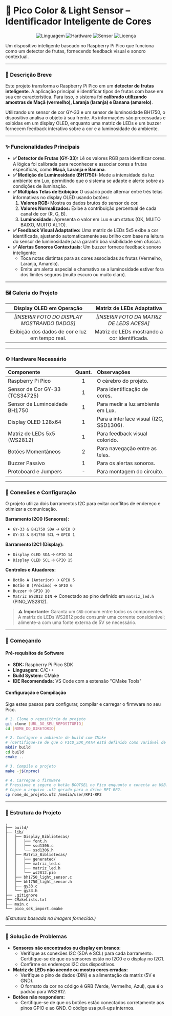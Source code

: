# 🚀 Pico Color & Light Sensor – Identificador Inteligente de Cores

<div align="center">

![Linguagem](https://img.shields.io/badge/Linguagem-C%2FC%2B%2B-blue?style=for-the-badge)
![Hardware](https://img.shields.io/badge/Hardware-Raspberry%20Pi%20Pico-E01244?style=for-the-badge)
![Sensor](https://img.shields.io/badge/Sensor-GY--33%20%26%20BH1750-555555?style=for-the-badge)
![Licença](https://img.shields.io/badge/Licen%C3%A7a-MIT-yellow?style=for-the-badge)

</div>

Um dispositivo inteligente baseado no Raspberry Pi Pico que funciona como um detector de frutas, fornecendo feedback visual e sonoro contextual.

---

### 📝 Descrição Breve

Este projeto transforma o Raspberry Pi Pico em um **detector de frutas inteligente**. A aplicação principal é identificar tipos de frutas com base em sua cor característica. Para isso, o sistema foi **calibrado utilizando amostras de Maçã (vermelho), Laranja (laranja) e Banana (amarelo)**.

Utilizando um sensor de cor GY-33 e um sensor de luminosidade BH1750, o dispositivo analisa o objeto à sua frente. As informações são processadas e exibidas em um display OLED, enquanto uma matriz de LEDs e um buzzer fornecem feedback interativo sobre a cor e a luminosidade do ambiente.

---

### ✨ Funcionalidades Principais

-   **✅ Detector de Frutas (GY-33):** Lê os valores RGB para identificar cores. A lógica foi calibrada para reconhecer e associar cores a frutas específicas, como **Maçã, Laranja e Banana**.
-   **✅ Medição de Luminosidade (BH1750):** Mede a intensidade da luz ambiente em Lux, permitindo que o sistema se adapte e alerte sobre as condições de iluminação.
-   **✅ Múltiplas Telas de Exibição:** O usuário pode alternar entre três telas informativas no display OLED usando botões:
    1.  **Valores RGB:** Mostra os dados brutos do sensor de cor.
    2.  **Valores Normalizados:** Exibe a contribuição percentual de cada canal de cor (R, G, B).
    3.  **Luminosidade:** Apresenta o valor em Lux e um status (OK, MUITO BAIXO, MUITO ALTO).
-   **✅ Feedback Visual Adaptativo:** Uma matriz de LEDs 5x5 exibe a cor identificada, ajustando automaticamente seu brilho com base na leitura do sensor de luminosidade para garantir boa visibilidade sem ofuscar.
-   **✅ Alertas Sonoros Contextuais:** Um buzzer fornece feedback sonoro inteligente:
    -   Toca notas distintas para as cores associadas às frutas (Vermelho, Laranja, Amarelo).
    -   Emite um alerta especial e chamativo se a luminosidade estiver fora dos limites seguros (muito escuro ou muito claro).

---

### 🖼 Galeria do Projeto

| Display OLED em Operação | Matriz de LEDs Adaptativa |
| :---: | :---: |
| *[INSERIR FOTO DO DISPLAY MOSTRANDO DADOS]* | *[INSERIR FOTO DA MATRIZ DE LEDS ACESA]* |
| Exibição dos dados de cor e luz em tempo real. | Matriz de LEDs mostrando a cor identificada. |

---

### ⚙ Hardware Necessário

| Componente | Quant. | Observações |
| :--- | :---: | :--- |
| Raspberry Pi Pico | 1 | O cérebro do projeto. |
| Sensor de Cor GY-33 (TCS34725) | 1 | Para identificação de cores. |
| Sensor de Luminosidade BH1750 | 1 | Para medir a luz ambiente em Lux. |
| Display OLED 128x64 | 1 | Para a interface visual (I2C, SSD1306). |
| Matriz de LEDs 5x5 (WS2812) | 1 | Para feedback visual colorido. |
| Botões Momentâneos | 2 | Para navegação entre as telas. |
| Buzzer Passivo | 1 | Para os alertas sonoros. |
| Protoboard e Jumpers | - | Para montagem do circuito. |

---

### 🔌 Conexões e Configuração

O projeto utiliza dois barramentos I2C para evitar conflitos de endereço e otimizar a comunicação.

**Barramento I2C0 (Sensores):**
-   `GY-33 & BH1750 SDA` -> `GPIO 0`
-   `GY-33 & BH1750 SCL` -> `GPIO 1`

**Barramento I2C1 (Display):**
-   `Display OLED SDA` -> `GPIO 14`
-   `Display OLED SCL` -> `GPIO 15`

**Controles e Atuadores:**
-   `Botão A (Anterior)` -> `GPIO 5`
-   `Botão B (Próximo)` -> `GPIO 6`
-   `Buzzer` -> `GPIO 10`
-   `Matriz WS2812 DIN` -> Conectado ao pino definido em `matriz_led.h` (PINO_WS2812).

> **⚠ Importante:** Garanta um `GND` comum entre todos os componentes. A matriz de LEDs WS2812 pode consumir uma corrente considerável; alimente-a com uma fonte externa de 5V se necessário.

---

### 🚀 Começando

#### Pré-requisitos de Software

-   **SDK:** Raspberry Pi Pico SDK
-   **Linguagem:** C/C++
-   **Build System:** CMake
-   **IDE Recomendada:** VS Code com a extensão "CMake Tools"

#### Configuração e Compilação

Siga estes passos para configurar, compilar e carregar o firmware no seu Pico.

```bash
# 1. Clone o repositório do projeto
git clone [URL_DO_SEU_REPOSITORIO]
cd [NOME_DO_DIRETORIO]

# 2. Configure o ambiente de build com CMake
# (Certifique-se de que o PICO_SDK_PATH está definido como variável de ambiente)
mkdir build
cd build
cmake ..

# 3. Compile o projeto
make -j$(nproc)

# 4. Carregue o firmware
# Pressione e segure o botão BOOTSEL no Pico enquanto o conecta ao USB.
# Copie o arquivo .uf2 gerado para o drive RPI-RP2.
cp nome_do_projeto.uf2 /media/user/RPI-RP2
```

---

### 📁 Estrutura do Projeto

```
.
├── build/
├── lib/
│   ├── Display_Bibliotecas/
│   │   ├── font.h
│   │   ├── ssd1306.c
│   │   └── ssd1306.h
│   ├── Matriz_Bibliotecas/
│   │   ├── generated/
│   │   ├── matriz_led.c
│   │   ├── matriz_led.h
│   │   └── ws2812.pio
│   ├── bh1750_light_sensor.c
│   ├── bh1750_light_sensor.h
│   ├── gy33.c
│   └── gy33.h
├── .gitignore
├── CMakeLists.txt
├── main.c
└── pico_sdk_import.cmake
```
*(Estrutura baseada na imagem fornecida.)*

---

### 🐛 Solução de Problemas

-   **Sensores não encontrados ou display em branco:**
    -   Verifique as conexões I2C (SDA e SCL) para cada barramento. Certifique-se de que os sensores estão no I2C0 e o display no I2C1.
    -   Confirme os endereços I2C dos dispositivos.
-   **Matriz de LEDs não acende ou mostra cores erradas:**
    -   Verifique o pino de dados (DIN) e a alimentação da matriz (5V e GND).
    -   O formato da cor no código é GRB (Verde, Vermelho, Azul), que é o padrão para WS2812.
-   **Botões não respondem:**
    -   Certifique-se de que os botões estão conectados corretamente aos pinos GPIO e ao GND. O código usa pull-ups internos.
